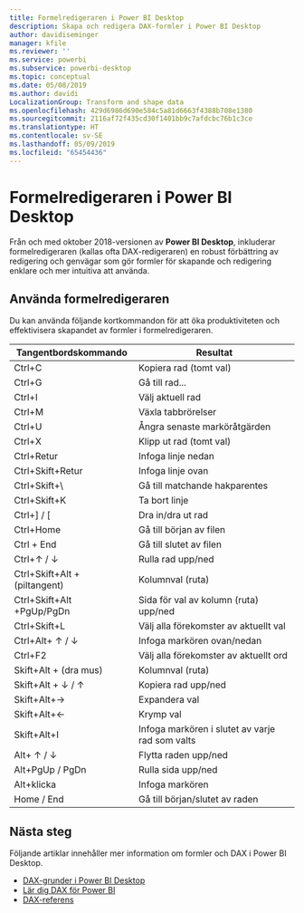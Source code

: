 ```yaml
---
title: Formelredigeraren i Power BI Desktop
description: Skapa och redigera DAX-formler i Power BI Desktop
author: davidiseminger
manager: kfile
ms.reviewer: ''
ms.service: powerbi
ms.subservice: powerbi-desktop
ms.topic: conceptual
ms.date: 05/08/2019
ms.author: davidi
LocalizationGroup: Transform and shape data
ms.openlocfilehash: 429d6986d690e584c5a81d6663f4388b708e1380
ms.sourcegitcommit: 2116af72f435cd30f1401bb9c7afdcbc76b1c3ce
ms.translationtype: HT
ms.contentlocale: sv-SE
ms.lasthandoff: 05/09/2019
ms.locfileid: "65454436"
---
```

# <a name="formula-editor-in-power-bi-desktop"></a>Formelredigeraren i Power BI Desktop

Från och med oktober 2018-versionen av **Power BI Desktop**, inkluderar formelredigeraren (kallas ofta DAX-redigeraren) en robust förbättring av redigering och genvägar som gör formler för skapande och redigering enklare och mer intuitiva att använda. 

## <a name="using-the-formula-editor"></a>Använda formelredigeraren

Du kan använda följande kortkommandon för att öka produktiviteten och effektivisera skapandet av formler i formelredigeraren.


|Tangentbordskommando  |Resultat  |
|---------|---------|
|Ctrl+C  | Kopiera rad (tomt val) |
|Ctrl+G  |Gå till rad... |
|Ctrl+I  |Välj aktuell rad  |
|Ctrl+M  |Växla tabbrörelser |
|Ctrl+U  |Ångra senaste marköråtgärden  |
|Ctrl+X   | Klipp ut rad (tomt val) |
|Ctrl+Retur  |Infoga linje nedan  |
|Ctrl+Skift+Retur  |Infoga linje ovan  |
|Ctrl+Skift+\  |Gå till matchande hakparentes  |
|Ctrl+Skift+K  |Ta bort linje  |
|Ctrl+] / [  |Dra in/dra ut rad  |
|Ctrl+Home  |Gå till början av filen  |
|Ctrl + End  |Gå till slutet av filen  |
|Ctrl+↑ / ↓   |Rulla rad upp/ned  |
|Ctrl+Skift+Alt + (piltangent)  |Kolumnval (ruta)  |
|Ctrl+Skift+Alt +PgUp/PgDn  |Sida för val av kolumn (ruta) upp/ned |
|Ctrl+Skift+L  |Välj alla förekomster av aktuellt val |
|Ctrl+Alt+ ↑ / ↓  |Infoga markören ovan/nedan  |
|Ctrl+F2  |Välj alla förekomster av aktuellt ord | 
|Skift+Alt + (dra mus) |Kolumnval (ruta)  |
|Skift+Alt + ↓ / ↑  |Kopiera rad upp/ned  |
|Skift+Alt+→  |Expandera val  |
|Skift+Alt+←  |Krymp val |
|Skift+Alt+I  |Infoga markören i slutet av varje rad som valts |
|Alt+ ↑ / ↓  | Flytta raden upp/ned |
|Alt+PgUp / PgDn  |Rulla sida upp/ned  |
|Alt+klicka  |Infoga markören  |
|Home / End  |Gå till början/slutet av raden  |

## <a name="next-steps"></a>Nästa steg

Följande artiklar innehåller mer information om formler och DAX i Power BI Desktop.

* [DAX-grunder i Power BI Desktop](desktop-quickstart-learn-dax-basics.md)
* [Lär dig DAX för Power BI](https://docs.microsoft.com/power-bi/guided-learning/introductiontodax?tutorial-step=1)
* [DAX-referens](https://msdn.microsoft.com/query-bi/dax/data-analysis-expressions-dax-reference)

